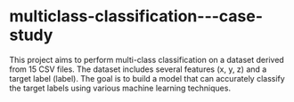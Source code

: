 # multiclass-classification---case-study
This project aims to perform multi-class classification on a dataset derived from 15 CSV files. The dataset includes several features (x, y, z) and a target label (label). The goal is to build a model that can accurately classify the target labels using various machine learning techniques.
